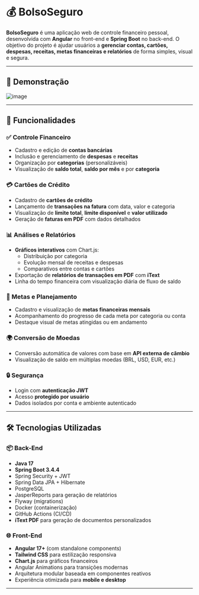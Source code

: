 # 💰 BolsoSeguro

**BolsoSeguro** é uma aplicação web de controle financeiro pessoal, desenvolvida com **Angular** no front-end e **Spring Boot** no back-end. O objetivo do projeto é ajudar usuários a **gerenciar contas, cartões, despesas, receitas, metas financeiras e relatórios** de forma simples, visual e segura.

---

## 📸 Demonstração

![image](https://github.com/user-attachments/assets/30e7bf1f-d1a3-4772-8f7c-2b851bec791b)

---

## 🚀 Funcionalidades

### ✅ Controle Financeiro

- Cadastro e edição de **contas bancárias**
- Inclusão e gerenciamento de **despesas** e **receitas**
- Organização por **categorias** (personalizáveis)
- Visualização de **saldo total**, **saldo por mês** e por **categoria**

### 💳 Cartões de Crédito

- Cadastro de **cartões de crédito**
- Lançamento de **transações na fatura** com data, valor e categoria
- Visualização de **limite total**, **limite disponível** e **valor utilizado**
- Geração de **faturas em PDF** com dados detalhados

### 📊 Análises e Relatórios

- **Gráficos interativos** com Chart.js:
  - Distribuição por categoria
  - Evolução mensal de receitas e despesas
  - Comparativos entre contas e cartões
- Exportação de **relatórios de transações em PDF** com **iText**
- Linha do tempo financeira com visualização diária de fluxo de saldo

### 🧾 Metas e Planejamento

- Cadastro e visualização de **metas financeiras mensais**
- Acompanhamento do progresso de cada meta por categoria ou conta
- Destaque visual de metas atingidas ou em andamento

### 🌍 Conversão de Moedas

- Conversão automática de valores com base em **API externa de câmbio**
- Visualização de saldo em múltiplas moedas (BRL, USD, EUR, etc.)

### 🔒 Segurança

- Login com **autenticação JWT**
- Acesso **protegido por usuário**
- Dados isolados por conta e ambiente autenticado

---

## 🛠️ Tecnologias Utilizadas

### 📦 Back-End

- **Java 17**
- **Spring Boot 3.4.4**
- Spring Security + JWT
- Spring Data JPA + Hibernate
- PostgreSQL
- JasperReports para geração de relatórios
- Flyway (migrations)
- Docker (containerização)
- GitHub Actions (CI/CD)
- **iText PDF** para geração de documentos personalizados

### 🌐 Front-End

- **Angular 17+** (com standalone components)
- **Tailwind CSS** para estilização responsiva
- **Chart.js** para gráficos financeiros
- Angular Animations para transições modernas
- Arquitetura modular baseada em componentes reativos
- Experiência otimizada para **mobile e desktop**

---

